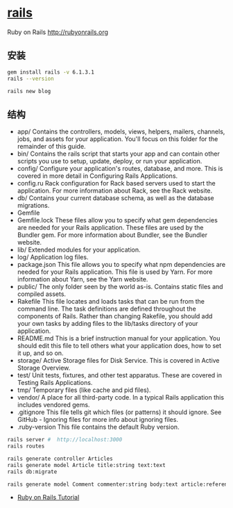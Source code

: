 # [rails](https://github.com/rails/rails)

Ruby on Rails <http://rubyonrails.org>

## 安装

```sh
gem install rails -v 6.1.3.1
rails --version

rails new blog
```

## 结构

* app/    Contains the controllers, models, views, helpers, mailers, channels, jobs, and assets for your application. You'll focus on this folder for the remainder of this guide.
* bin/    Contains the rails script that starts your app and can contain other scripts you use to setup, update, deploy, or run your application.
* config/ Configure your application's routes, database, and more. This is covered in more detail in Configuring Rails Applications.
* config.ru   Rack configuration for Rack based servers used to start the application. For more information about Rack, see the Rack website.
* db/ Contains your current database schema, as well as the database migrations.
* Gemfile
* Gemfile.lock    These files allow you to specify what gem dependencies are needed for your Rails application. These files are used by the Bundler gem. For more information about Bundler, see the Bundler website.
* lib/    Extended modules for your application.
* log/    Application log files.
* package.json    This file allows you to specify what npm dependencies are needed for your Rails application. This file is used by Yarn. For more information about Yarn, see the Yarn website.
* public/ The only folder seen by the world as-is. Contains static files and compiled assets.
* Rakefile    This file locates and loads tasks that can be run from the command line. The task definitions are defined throughout the components of Rails. Rather than changing Rakefile, you should add your own tasks by adding files to the lib/tasks directory of your application.
* README.md   This is a brief instruction manual for your application. You should edit this file to tell others what your application does, how to set it up, and so on.
* storage/    Active Storage files for Disk Service. This is covered in Active Storage Overview.
* test/   Unit tests, fixtures, and other test apparatus. These are covered in Testing Rails Applications.
* tmp/    Temporary files (like cache and pid files).
* vendor/ A place for all third-party code. In a typical Rails application this includes vendored gems.
* .gitignore  This file tells git which files (or patterns) it should ignore. See GitHub - Ignoring files for more info about ignoring files.
* .ruby-version   This file contains the default Ruby version.

```sh
rails server #  http://localhost:3000
rails routes

rails generate controller Articles
rails generate model Article title:string text:text
rails db:migrate

rails generate model Comment commenter:string body:text article:references
```

* [Ruby on Rails Tutorial](https://www.railstutorial.org/book)
